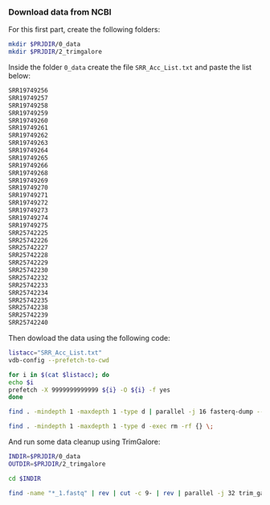 ### Download data from NCBI

For this first part, create the following folders:

```bash
mkdir $PRJDIR/0_data
mkdir $PRJDIR/2_trimgalore
```

Inside the folder `0_data` create the file `SRR_Acc_List.txt` and paste the list below:

```bash
SRR19749256
SRR19749257
SRR19749258
SRR19749259
SRR19749260
SRR19749261
SRR19749262
SRR19749263
SRR19749264
SRR19749265
SRR19749266
SRR19749268
SRR19749269
SRR19749270
SRR19749271
SRR19749272
SRR19749273
SRR19749274
SRR19749275
SRR25742225
SRR25742226
SRR25742227
SRR25742228
SRR25742229
SRR25742230
SRR25742232
SRR25742233
SRR25742234
SRR25742235
SRR25742238
SRR25742239
SRR25742240
```

Then dowload the data using the following code:

```bash
listacc="SRR_Acc_List.txt"
vdb-config --prefetch-to-cwd

for i in $(cat $listacc); do
echo $i
prefetch -X 9999999999999 ${i} -O ${i} -f yes
done

find . -mindepth 1 -maxdepth 1 -type d | parallel -j 16 fasterq-dump --split-3 {}/{}/{}\.sra

find . -mindepth 1 -maxdepth 1 -type d -exec rm -rf {} \;
```

And run some data cleanup using TrimGalore:

```bash
INDIR=$PRJDIR/0_data
OUTDIR=$PRJDIR/2_trimgalore

cd $INDIR

find -name "*_1.fastq" | rev | cut -c 9- | rev | parallel -j 32 trim_galore --illumina --paired --fastqc --gzip -o $OUTDIR/ {}\_1.fastq {}\_2.fastq
```
